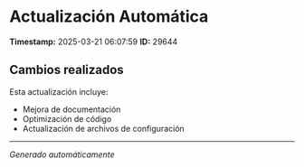 # Actualización Automática

**Timestamp:** 2025-03-21 06:07:59
**ID:** 29644

## Cambios realizados

Esta actualización incluye:
- Mejora de documentación
- Optimización de código
- Actualización de archivos de configuración

---
*Generado automáticamente*

